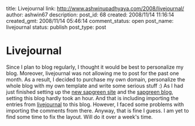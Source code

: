 title: Livejournal
link: http://www.ashwinupadhyaya.com/2008/livejournal/
author: ashwin67
description: 
post_id: 68
created: 2008/11/14 11:16:14
created_gmt: 2008/11/14 05:46:14
comment_status: open
post_name: livejournal
status: publish
post_type: post

# Livejournal

Since I plan to blog regularly, I thought it would be best to personalize my blog. Moreover, livejournal was not allowing me to post for the past one month. As a result, I decided to purchase my own domain, personalize the whole blog with my own template and write some serious stuff :) As I had just finished setting up the [new sapgreen site](http://www.sapgreen.com/) and the [sapgreen blog](http://www.sapgreen.com/blog), setting this blog hardly took an hour. And that is including importing the entries from [livejournal](http://ashwin67.livejournal.com) to this blog. However, I faced some problems with importing the comments from there. Anyway, that is fine I guess. I am yet to find some time to fix the layout. Will do it over a week's time.